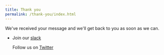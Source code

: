 ```yaml
---
title: Thank you
permalink: /thank-you/index.html
---
```

We've received your message and we'll get back to you as soon as we can.

* Join our [slack](https://sandiegomutualaid.slack.com)

  Follow us on [Twitter](https://twitter.com/mutualaidsd)